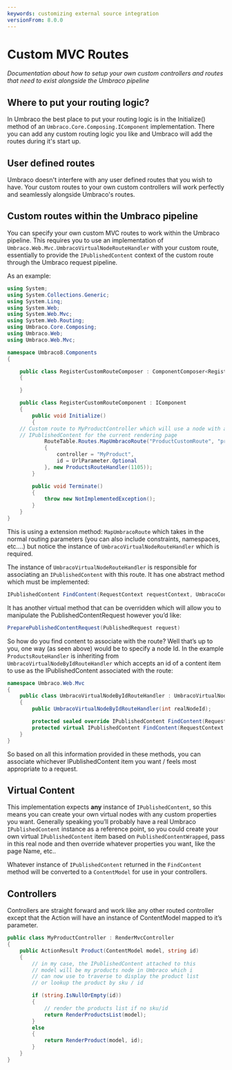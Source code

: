 ```yaml
---
keywords: customizing external source integration
versionFrom: 8.0.0
---
```

    
# Custom MVC Routes

_Documentation about how to setup your own custom controllers and routes that need to exist alongside the Umbraco pipeline_

## Where to put your routing logic?

In Umbraco the best place to put your routing logic is in the Initialize() method of an `Umbraco.Core.Composing.IComponent` implementation. There you can add any custom routing logic you like and Umbraco will add the routes during it's start up.

## User defined routes

Umbraco doesn't interfere with any user defined routes that you wish to have. Your custom routes to your own custom controllers will work perfectly and seamlessly alongside Umbraco's routes.

## Custom routes within the Umbraco pipeline

You can specify your own custom MVC routes to work within the Umbraco pipeline. This requires you to use an implementation of `Umbraco.Web.Mvc.UmbracoVirtualNodeRouteHandler` with your custom route, essentially to provide the `IPublishedContent` context of the custom route through the Umbraco request pipeline.

As an example:

```csharp
using System;
using System.Collections.Generic;
using System.Linq;
using System.Web;
using System.Web.Mvc;
using System.Web.Routing;
using Umbraco.Core.Composing;
using Umbraco.Web;
using Umbraco.Web.Mvc;

namespace Umbraco8.Components
{

    public class RegisterCustomRouteComposer : ComponentComposer<RegisterCustomRouteComponent>
    {

    }

    public class RegisterCustomRouteComponent : IComponent
    {
        public void Initialize()
        {
    // Custom route to MyProductController which will use a node with a specific ID as the
    // IPublishedContent for the current rendering page
            RouteTable.Routes.MapUmbracoRoute("ProductCustomRoute", "products/{action}/{id}", new
            {
                controller = "MyProduct",
                id = UrlParameter.Optional
            }, new ProductsRouteHandler(1105));
        }

        public void Terminate()
        {
            throw new NotImplementedException();
        }
    }
}
```

This is using a extension method: `MapUmbracoRoute` which takes in the normal routing parameters (you can also include constraints, namespaces, etc….) but notice the instance of `UmbracoVirtualNodeRouteHandler` which is required.

The instance of `UmbracoVirtualNodeRouteHandler` is responsible for associating an `IPublishedContent` with this route. It has one abstract method which must be implemented:

```csharp
IPublishedContent FindContent(RequestContext requestContext, UmbracoContext umbracoContext)
```

It has another virtual method that can be overridden which will allow you to manipulate the PublishedContentRequest however you’d like:

```csharp
PreparePublishedContentRequest(PublishedRequest request)
```

So how do you find content to associate with the route? Well that’s up to you, one way (as seen above) would be to specify a node Id. In the example `ProductsRouteHandler` is inheriting from `UmbracoVirtualNodeByIdRouteHandler` which accepts an id of a content item to use as the IPublishedContent associated with the route:

```csharp
namespace Umbraco.Web.Mvc
{
    public class UmbracoVirtualNodeByIdRouteHandler : UmbracoVirtualNodeRouteHandler
    {
        public UmbracoVirtualNodeByIdRouteHandler(int realNodeId);

        protected sealed override IPublishedContent FindContent(RequestContext requestContext, UmbracoContext umbracoContext);
        protected virtual IPublishedContent FindContent(RequestContext requestContext, UmbracoContext umbracoContext, IPublishedContent baseContent);
    }
}
```

So based on all this information provided in these methods, you can associate whichever IPublishedContent item you want / feels most appropriate to a request.

## Virtual Content
This implementation expects **any** instance of `IPublishedContent`, so this means you can create your own virtual nodes with any custom properties you want. Generally speaking you’ll probably have a real Umbraco `IPublishedContent` instance as a reference point, so you could create your own virtual `IPublishedContent` item based on `PublishedContentWrapped`, pass in this real node and then override whatever properties you want, like the page Name, etc..

Whatever instance of `IPublishedContent` returned in the `FindContent` method will be converted to a `ContentModel` for use in your controllers.

## Controllers
Controllers are straight forward and work like any other routed controller except that the Action will have an instance of ContentModel mapped to it’s parameter.

```csharp
public class MyProductController : RenderMvcController
{
    public ActionResult Product(ContentModel model, string id)
    {
        // in my case, the IPublishedContent attached to this
        // model will be my products node in Umbraco which i
        // can now use to traverse to display the product list
        // or lookup the product by sku / id

        if (string.IsNullOrEmpty(id))
        {
            // render the products list if no sku/id
            return RenderProductsList(model);
        }
        else
        {
            return RenderProduct(model, id);
        }
    }
}
```
